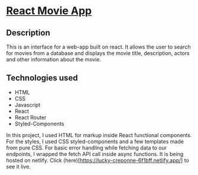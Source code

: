 # [React Movie App](https://lucky-creponne-6f1bff.netlify.app/)
## Description
This is an interface for a web-app built on react. It allows the user to search for movies from a database and displays the movie title, description, actors and other information about the movie.
## Technologies used
- HTML
- CSS
- Javascript
- React
- React Router
- Styled-Components

In this project, I used HTML for markup inside React functional components. For the styles, I used CSS styled-components and a few templates made from pure CSS. For basic error handling while fetching data to our endpoints, I wrapped the fetch API call inside async functions. It is being hosted on netlify. Click (here)[https://lucky-creponne-6f1bff.netlify.app/] to see it live.
